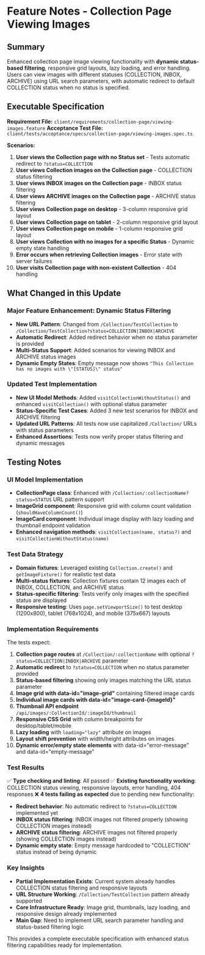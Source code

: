 # Feature Notes - Collection Page Viewing Images

## Summary
Enhanced collection page image viewing functionality with **dynamic status-based filtering**, responsive grid layouts, lazy loading, and error handling. Users can view images with different statuses (COLLECTION, INBOX, ARCHIVE) using URL search parameters, with automatic redirect to default COLLECTION status when no status is specified.

## Executable Specification
**Requirement File:** `client/requirements/collection-page/viewing-images.feature`
**Acceptance Test File:** `client/tests/acceptance/specs/collection-page/viewing-images.spec.ts`

**Scenarios:**
1. **User views the Collection page with no Status set** - Tests automatic redirect to `?status=COLLECTION`
2. **User views Collection images on the Collection page** - COLLECTION status filtering
3. **User views INBOX images on the Collection page** - INBOX status filtering
4. **User views ARCHIVE images on the Collection page** - ARCHIVE status filtering
5. **User views Collection page on desktop** - 3-column responsive grid layout
6. **User views Collection page on tablet** - 2-column responsive grid layout
7. **User views Collection page on mobile** - 1-column responsive grid layout
8. **User views Collection with no images for a specific Status** - Dynamic empty state handling
9. **Error occurs when retrieving Collection images** - Error state with server failures
10. **User visits Collection page with non-existent Collection** - 404 handling

## What Changed in this Update
### Major Feature Enhancement: Dynamic Status Filtering
- **New URL Pattern**: Changed from `/Collection/TestCollection` to `/Collection/TestCollection?status=COLLECTION|INBOX|ARCHIVE`
- **Automatic Redirect**: Added redirect behavior when no status parameter is provided
- **Multi-Status Support**: Added scenarios for viewing INBOX and ARCHIVE status images
- **Dynamic Empty States**: Empty message now shows `"This Collection has no images with \"[STATUS]\" status"`

### Updated Test Implementation
- **New UI Model Methods**: Added `visitCollectionWithoutStatus()` and enhanced `visitCollection()` with optional status parameter
- **Status-Specific Test Cases**: Added 3 new test scenarios for INBOX and ARCHIVE filtering
- **Updated URL Patterns**: All tests now use capitalized `/Collection/` URLs with status parameters
- **Enhanced Assertions**: Tests now verify proper status filtering and dynamic messages

## Testing Notes

### UI Model Implementation
- **CollectionPage class**: Enhanced with `/Collection/:collectionName?status=STATUS` URL pattern support
- **ImageGrid component**: Responsive grid with column count validation (`shouldHaveColumnCount()`)
- **ImageCard component**: Individual image display with lazy loading and thumbnail endpoint validation
- **Enhanced navigation methods**: `visitCollection(name, status?)` and `visitCollectionWithoutStatus(name)`

### Test Data Strategy
- **Domain fixtures**: Leveraged existing `Collection.create()` and `getImageFixture()` for realistic test data
- **Multi-status fixtures**: Collection fixtures contain 12 images each of INBOX, COLLECTION, and ARCHIVE status
- **Status-specific filtering**: Tests verify only images with the specified status are displayed
- **Responsive testing**: Uses `page.setViewportSize()` to test desktop (1200x800), tablet (768x1024), and mobile (375x667) layouts

### Implementation Requirements
The tests expect:
1. **Collection page routes** at `/Collection/:collectionName` with optional `?status=COLLECTION|INBOX|ARCHIVE` parameter
2. **Automatic redirect** to `?status=COLLECTION` when no status parameter provided
3. **Status-based filtering** showing only images matching the URL status parameter
4. **Image grid with data-id="image-grid"** containing filtered image cards
5. **Individual image cards with data-id="image-card-{imageId}"**
6. **Thumbnail API endpoint** `/api/images/:CollectionId/:imageId/thumbnail`
7. **Responsive CSS Grid** with column breakpoints for desktop/tablet/mobile
8. **Lazy loading** with `loading="lazy"` attribute on images
9. **Layout shift prevention** with width/height attributes on images
10. **Dynamic error/empty state elements** with data-id="error-message" and data-id="empty-message"

### Test Results
✅ **Type checking and linting**: All passed
✅ **Existing functionality working**: COLLECTION status viewing, responsive layouts, error handling, 404 responses
❌ **4 tests failing as expected** due to pending new functionality:
- **Redirect behavior**: No automatic redirect to `?status=COLLECTION` implemented yet
- **INBOX status filtering**: INBOX images not filtered properly (showing COLLECTION images instead)
- **ARCHIVE status filtering**: ARCHIVE images not filtered properly (showing COLLECTION images instead)
- **Dynamic empty state**: Empty message hardcoded to "COLLECTION" status instead of being dynamic

### Key Insights
- **Partial Implementation Exists**: Current system already handles COLLECTION status filtering and responsive layouts
- **URL Structure Working**: `/Collection/TestCollection` pattern already supported
- **Core Infrastructure Ready**: Image grid, thumbnails, lazy loading, and responsive design already implemented
- **Main Gap**: Need to implement URL search parameter handling and status-based filtering logic

This provides a complete executable specification with enhanced status filtering capabilities ready for implementation.